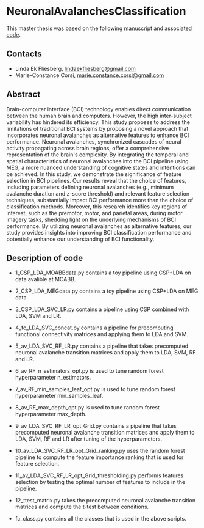 # NeuronalAvalanchesClassification

This master thesis was based on the following [manuscript](https://www.biorxiv.org/content/10.1101/2022.06.14.495887v1) and associated [code](https://github.com/mccorsi/NeuronalAvalanches4BCI).

## Contacts
- Linda Ek Fliesberg, lindaekfliesberg@gmail.com
- Marie-Constance Corsi, marie.constance.corsi@gmail.com

## Abstract

Brain-computer interface (BCI) technology enables direct communication between the human brain and computers. However, the high inter-subject variability has hindered its efficiency. This study proposes to address the limitations of traditional BCI systems by proposing a novel approach that incorporates neuronal avalanches as alternative features to enhance BCI performance. Neuronal avalanches, synchronized cascades of neural activity propagating across brain regions, offer a comprehensive representation of the brain's complexity. By integrating the temporal and spatial characteristics of neuronal avalanches into the BCI pipeline using MEG, a more nuanced understanding of cognitive states and intentions can be achieved. In this study, we demonstrate the significance of feature selection in BCI pipelines. Our results reveal that the choice of features, including parameters defining neuronal avalanches (e.g., minimum avalanche duration and z-score threshold) and relevant feature selection techniques, substantially impact BCI performance more than the choice of classification methods. Moreover, this research identifies key regions of interest, such as the premotor, motor, and parietal areas, during motor imagery tasks, shedding light on the underlying mechanisms of BCI performance. By utilizing neuronal avalanches as alternative features, our study provides insights into improving BCI classification performance and potentially enhance our understanding of BCI functionality.

## Description of code

- 1_CSP_LDA_MOABBdata.py contains a toy pipeline using CSP+LDA on data avalible at MOABB.

- 2_CSP_LDA_MEGdata.py contains a toy pipeline using CSP+LDA on MEG data.

- 3_CSP_LDA_SVC_LR.py contains a pipeline using CSP combined with LDA, SVM and LR.

- 4_fc_LDA_SVC_concat.py contains a pipeline for precomputing functional connectivity matrices and applying them to LDA and SVM.

- 5_av_LDA_SVC_RF_LR.py contains a pipeline that takes precomputed neuronal avalanche transition matrices and apply them to LDA, SVM, RF and LR.

- 6_av_RF_n_estimators_opt.py is used to tune random forest hyperparameter n_estimators.

- 7_av_RF_min_samples_leaf_opt.py is used to tune random forest hyperparameter min_samples_leaf.

- 8_av_RF_max_depth_opt.py is used to tune random forest hyperparameter max_depth.

- 9_av_LDA_SVC_RF_LR_opt_Grid.py contains a pipeline that takes precomputed neuronal avalanche transition matrices and apply them to LDA, SVM, RF and LR after tuning of the hyperparameters.

- 10_av_LDA_SVC_RF_LR_opt_Grid_ranking.py uses the random forest pipeline to compute the feature importance ranking that is used for feature selection.

- 11_av_LDA_SVC_RF_LR_opt_Grid_thresholding.py performs features selection by testing the optimal number of features to include in the pipeline.

- 12_ttest_matrix.py takes the precomputed neuronal avalanche transition matrices and compute the t-test between conditions.

- fc_class.py contains all the classes that is used in the above scripts.
